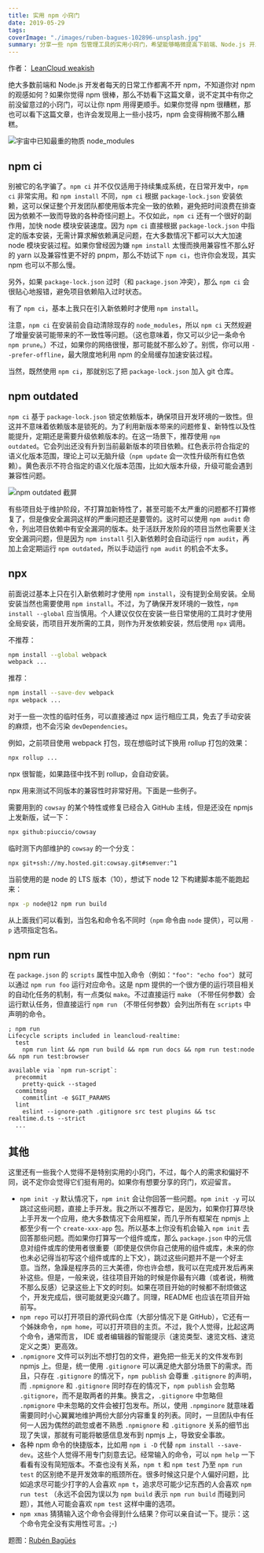```yaml
---
title: 实用 npm 小窍门
date: 2019-05-29
tags:
coverImage: "./images/ruben-bagues-102896-unsplash.jpg"
summary: 分享一些 npm 包管理工具的实用小窍门，希望能够略微提高下前端、Node.js 开发者的生活质量。
---
```


作者： [LeanCloud weakish](https://mmap.page/)

绝大多数前端和 Node.js 开发者每天的日常工作都离不开 npm，不知道你对 npm 的观感如何？如果你觉得 npm 很棒，那么不妨看下这篇文章，说不定其中有你之前没留意过的小窍门，可以让你 npm 用得更顺手。如果你觉得 npm 很糟糕，那也可以看下这篇文章，也许会发现用上一些小技巧，npm 会变得稍微不那么糟糕。

![宇宙中已知最重的物质 node_modules](images/tfugj4n3l6ez.png)

## npm ci

别被它的名字骗了。`npm ci` 并不仅仅适用于持续集成系统，在日常开发中，`npm ci` 非常实用。和 `npm install` 不同，`npm ci` 根据 `package-lock.json` 安装依赖，这可以保证整个开发团队都使用版本完全一致的依赖，避免把时间浪费在排查因为依赖不一致而导致的各种奇怪问题上。不仅如此，`npm ci` 还有一个很好的副作用，加快 node 模块安装速度。因为 `npm ci` 直接根据 `package-lock.json` 中指定的版本安装，无需计算求解依赖满足问题，在大多数情况下都可以大大加速 node 模块安装过程。如果你曾经因为嫌 `npm install` 太慢而换用兼容性不那么好的 yarn 以及兼容性更不好的 pnpm，那么不妨试下 `npm ci`，也许你会发现，其实 npm 也可以不那么慢。

另外，如果 `package-lock.json` 过时（和 `package.json` 冲突），那么 `npm ci` 会很贴心地报错，避免项目依赖陷入过时状态。

有了 `npm ci`，基本上我只在引入新依赖时才使用 `npm install`。

注意，`npm ci` 在安装前会自动清除现存的 `node_modules`，所以 `npm ci` 天然规避了增量安装可能带来的不一致性等问题。（这也意味着，你又可以少记一条命令 `npm prune`。）不过，如果你的网络很慢，那可能就不那么妙了。别慌，你可以用 `--prefer-offline`，最大限度地利用 npm 的全局缓存加速安装过程。

当然，既然使用 `npm ci`，那就别忘了把 `package-lock.json` 加入 git 仓库。

## npm outdated

`npm ci` 基于 `package-lock.json` 锁定依赖版本，确保项目开发环境的一致性。但这并不意味着依赖版本是锁死的。为了利用新版本带来的问题修复、新特性以及性能提升，定期还是需要升级依赖版本的。在这一场景下，推荐使用 `npm outdated`。它会列出还没有升到当前最新版本的项目依赖。红色表示符合指定的语义化版本范围，理论上可以无脑升级（`npm update` 会一次性升级所有红色依赖）。黄色表示不符合指定的语义化版本范围，比如大版本升级，升级可能会遇到兼容性问题。

![npm outdated 截屏](images/npm-outdated.png)

有些项目处于维护阶段，不打算加新特性了，甚至可能不太严重的问题都不打算修复了，但是像安全漏洞这样的严重问题还是要管的。这时可以使用 `npm audit` 命令，列出项目依赖中有安全漏洞的版本。处于活跃开发阶段的项目当然也需要关注安全漏洞问题，但是因为 `npm install` 引入新依赖时会自动运行 `npm audit`，再加上会定期运行 `npm outdated`，所以手动运行 `npm audit` 的机会不太多。

## npx

前面说过基本上只在引入新依赖时才使用 `npm install`，没有提到全局安装。全局安装当然也需要使用 `npm install`。不过，为了确保开发环境的一致性，`npm install --global` 应当慎用。个人建议仅仅在安装一些日常使用的工具时才使用全局安装，而项目开发所需的工具，则作为开发依赖安装，然后使用 `npx` 调用。

不推荐：

```sh
npm install --global webpack
webpack ...
```

推荐：

```sh
npm install --save-dev webpack
npx webpack ...
```

对于一些一次性的临时任务，可以直接通过 npx 运行相应工具，免去了手动安装的麻烦，也不会污染 `devDependencies`。

例如，之前项目使用 webpack 打包，现在想临时试下换用 rollup 打包的效果：

```sh
npx rollup ...
```

npx 很智能，如果路径中找不到 rollup，会自动安装。

npx 用来测试不同版本的兼容性时非常好用。下面是一些例子。

需要用到的 `cowsay` 的某个特性或修复已经合入 GitHub 主线，但是还没在 npmjs 上发新版，试一下：

```sh
npx github:piuccio/cowsay
```

临时测下内部维护的 `cowsay` 的一个分支：

```sh
npx git+ssh://my.hosted.git:cowsay.git#semver:^1
```

当前使用的是 node 的 LTS 版本（10），想试下 node 12 下构建脚本能不能跑起来：

```sh
npx -p node@12 npm run build
```

从上面我们可以看到，当包名和命令名不同时（`npm` 命令由 `node` 提供），可以用 `-p` 选项指定包名。

## npm run

在 `package.json` 的 `scripts` 属性中加入命令（例如：`"foo": "echo foo"`）就可以通过 `npm run foo` 运行对应命令。这是 npm 提供的一个很方便的运行项目相关的自动化任务的机制，有一点类似 `make`。不过直接运行 `make` （不带任何参数）会运行默认任务，但直接运行 `npm run` （不带任何参数）会列出所有在 `scripts` 中声明的命令。

```
; npm run
Lifecycle scripts included in leancloud-realtime:
  test
    npm run lint && npm run build && npm run docs && npm run test:node && npm run test:browser

available via `npm run-script`:
  precommit
    pretty-quick --staged
  commitmsg
    commitlint -e $GIT_PARAMS
  lint
    eslint --ignore-path .gitignore src test plugins && tsc realtime.d.ts --strict
  ...
```

## 其他

这里还有一些我个人觉得不是特别实用的小窍门，不过，每个人的需求和偏好不同，说不定你会觉得它们挺有用的。如果你有想要分享的窍门，欢迎留言。

- `npm init -y` 默认情况下，`npm init` 会让你回答一些问题。`npm init -y` 可以跳过这些问题，直接上手开发。我之所以不推荐它，是因为，如果你打算尽快上手开发一个应用，绝大多数情况下会用框架，而几乎所有框架在 npmjs 上都至少有一个 `create-xxx-app` 包。所以基本上你没有机会输入 `npm init` 去回答那些问题。而如果你打算写一个组件或库，那么 `package.json` 中的元信息对组件或库的使用者很重要（即使是仅供你自己使用的组件或库，未来的你也未必记得当初写这个组件或库的上下文），跳过这些问题并不是一个好主意。当然，急躁是程序员的三大美德，你也许会想，我可以在完成开发后再来补这些。但是，一般来说，往往项目开始的时候是你最有兴趣（或者说，稍微不那么反感）记录这些上下文的时刻。如果在项目开始的时候都不耐烦做这个，开发完成后，很可能就更没兴趣了。同理，README 也应该在项目开始前写。
- `npm repo` 可以打开项目的源代码仓库（大部分情况下是 GitHub），它还有一个姊妹命令，`npm home`，可以打开项目的主页。不过，我个人觉得，比起这两个命令，通常而言， IDE 或者编辑器的智能提示（速览类型、速览文档、速览定义之类）更高效。
- `.npmignore` 文件可以列出不想打包的文件，避免把一些无关的文件发布到 npmjs 上。但是，统一使用 `.gitignore` 可以满足绝大部分场景下的需求。而且，只存在 `.gitignore` 的情况下，`npm publish` 会尊重 `.gitignore` 的声明，而 `.npmignore` 和 `.gitignore` 同时存在的情况下，`npm publish` 会忽略 `.gitignore`，而不是取两者的并集。换言之，`.gitignore` 中忽略但 `.npmignore` 中未忽略的文件会被打包发布。所以，使用 `.npmginore` 就意味着需要同时小心翼翼地维护两份大部分内容重复的列表。同时，一旦团队中有任何一人因为偶然的疏忽或者不熟悉 `.npmignore` 和 `.gitignore` 关系的细节出现了失误，那就有可能将敏感信息发布到 npmjs 上，导致安全事故。
- 各种 npm 命令的快捷版本，比如用 `npm i -D` 代替 `npm install --save-dev`。这些个人觉得不用专门刻意去记。经常输入的命令，可以 `npm help` 一下看看有没有简短版本。不查也没有关系，`npm t` 和 `npm test` 乃至 `npm run test` 的区别绝不是开发效率的瓶颈所在。很多时候这只是个人偏好问题，比如追求尽可能少打字的人会喜欢 `npm t`，追求尽可能少记东西的人会喜欢 `npm run test` （永远不会因为误以为 `npm build` 表示 `npm run build` 而碰到问题），其他人可能会喜欢 `npm test` 这样中庸的选项。
- `npm xmas` 猜猜输入这个命令会得到什么结果？你可以亲自试一下。提示：这个命令完全没有实用性可言。;-)

题图：[Rubén Bagüés](https://unsplash.com/photos/ZzApzgh5lxo)